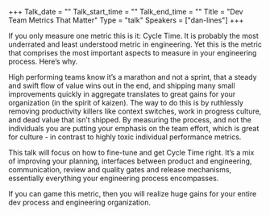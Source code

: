 +++
Talk_date = ""
Talk_start_time = ""
Talk_end_time = ""
Title = "Dev Team Metrics That Matter"
Type = "talk"
Speakers = ["dan-lines"]
+++

If you only measure one metric this is it: Cycle Time. It is probably the most underrated and least understood metric in engineering. Yet this is the metric that comprises the most important aspects to measure in your engineering process. Here’s why.
 
High performing teams know it’s a marathon and not a sprint, that a steady and swift flow of value wins out in the end, and shipping many small improvements quickly in aggregate translates to great gains for your organization (in the spirit of kaizen). The way to do this is by ruthlessly removing productivity killers like context switches, work in progress culture, and dead value that isn’t shipped. By measuring the process, and not the individuals you are putting your emphasis on the team effort, which is great for culture - in contrast to highly toxic individual performance metrics.  
 
This talk will focus on how to fine-tune and get Cycle Time right. It’s a mix of improving your planning, interfaces between product and engineering, communication, review and quality gates and release mechanisms, essentially everything your engineering process encompasses.
 
If you can game this metric, then you will realize huge gains for your entire dev process and engineering organization.
